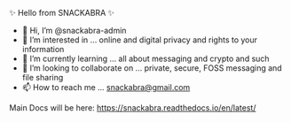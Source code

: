 ✨ Hello from SNACKABRA ✨ 

- 👋 Hi, I’m @snackabra-admin
- 👀 I’m interested in ...  online and digital privacy and rights to your information
- 🌱 I’m currently learning ...  all about messaging and crypto and such
- 💞️ I’m looking to collaborate on ... private, secure, FOSS messaging and file sharing
- 📫 How to reach me ...  snackabra@gmail.com

Main Docs will be here:
https://snackabra.readthedocs.io/en/latest/
